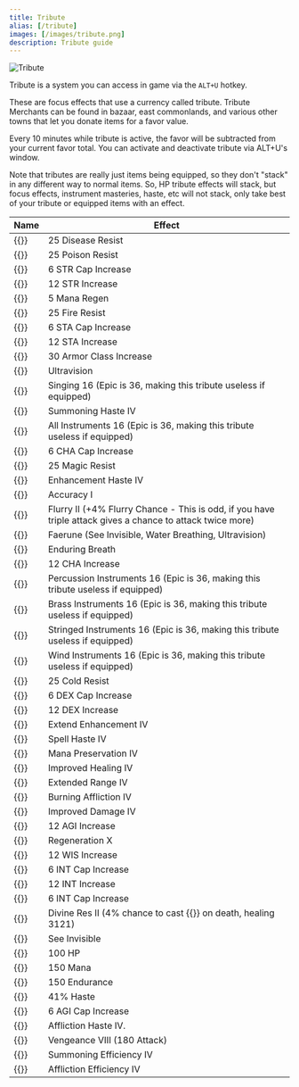 ```yaml
---
title: Tribute
alias: [/tribute]
images: [/images/tribute.png]
description: Tribute guide
---
```



![Tribute](/images/tribute.png)

Tribute is a system you can access in game via the `ALT+U` hotkey.

These are focus effects that use a currency called tribute. Tribute Merchants can be found in bazaar, east commonlands, and various other towns that let you donate items for a favor value.

Every 10 minutes while tribute is active, the favor will be subtracted from your current favor total. You can activate and deactivate tribute via ALT+U's window.

Note that tributes are really just items being equipped, so they don't "stack" in any different way to normal items. So, HP tribute effects will stack, but focus effects, instrument masteries, haste, etc will not stack, only take best of your tribute or equipped items with an effect.

Name|Effect
---|---
{{<item id="56469" name="Antibody">}}|25 Disease Resist
{{<item id="56474" name="Antidote">}}|25 Poison Resist
{{<item id="56516" name="Arm of Power">}}|6 STR Cap Increase
{{<item id="56477" name="Arm of Strength">}}|12 STR Increase
{{<item id="56304" name="Aura of Clarity">}}|5 Mana Regen
{{<item id="56304" name="Blazing Shield">}}|25 Fire Resist
{{<item id="56304" name="Body of Divinity">}}|6 STA Cap Increase
{{<item id="56304" name="Body of the Brute">}}|12 STA Increase
{{<item id="56318" name="Bulwark of Honor">}}|30 Armor Class Increase
{{<item id="56318" name="Candlelight Vigil">}}|Ultravision
{{<item id="56318" name="Chorus">}}|Singing 16 (Epic is 36, making this tribute useless if equipped)
{{<item id="56318" name="Commanding Presence">}}|Summoning Haste IV
{{<item id="56318" name="Concerto">}}|All Instruments 16 (Epic is 36, making this tribute useless if equipped)
{{<item id="56318" name="Countenance of Ardor">}}|6 CHA Cap Increase
{{<item id="56318" name="Ethereal Protection">}}|25 Magic Resist
{{<item id="56318" name="Expeditious Aid">}}|Enhancement Haste IV
{{<item id="56489" name="Eyes of the Hunter">}}|Accuracy I
{{<item id="56487" name="Fury of Combat">}}|Flurry II (+4% Flurry Chance - This is odd, if you have triple attack gives a chance to attack twice more)
{{<item id="56487" name="Gift of the Enchanter">}}|Faerune (See Invisible, Water Breathing, Ultravision)
{{<item id="56487" name="Gills of the Bass">}}|Enduring Breath
{{<item id="56487" name="Glowing Beauty">}}|12 CHA Increase
{{<item id="56318" name="Harmony of Drums">}}|Percussion Instruments 16 (Epic is 36, making this tribute useless if equipped)
{{<item id="56318" name="Harmony of Horns">}}|Brass Instruments 16 (Epic is 36, making this tribute useless if equipped)
{{<item id="56318" name="Harmony of String">}}|Stringed Instruments 16 (Epic is 36, making this tribute useless if equipped)
{{<item id="56318" name="Harmony of Wind">}}|Wind Instruments 16 (Epic is 36, making this tribute useless if equipped)
{{<item id="56318" name="Insulation">}}|25 Cold Resist
{{<item id="56318" name="Juggler's Grace">}}|6 DEX Cap Increase
{{<item id="56318" name="Juggler's Hands">}}|12 DEX Increase
{{<item id="56318" name="Persistent Boon">}}|Extend Enhancement IV
{{<item id="56318" name="Power of Alacrity">}}|Spell Haste IV
{{<item id="56318" name="Power of Conservation">}}|Mana Preservation IV
{{<item id="56318" name="Power of Recovery">}}|Improved Healing IV
{{<item id="56318" name="Power of Sight">}}|Extended Range IV
{{<item id="56318" name="Power of Suffering">}}|Burning Affliction IV
{{<item id="56318" name="Power of Will">}}|Improved Damage IV
{{<item id="56318" name="Rabbit's Song">}}|12 AGI Increase
{{<item id="56318" name="Replenshing Body">}}|Regeneration X
{{<item id="56318" name="Sage's Advice">}}|12 WIS Increase
{{<item id="56318" name="Sage's Comprehension">}}|6 INT Cap Increase
{{<item id="56318" name="Sage's Knowledge">}}|12 INT Increase
{{<item id="56318" name="Sage's Requital">}}|6 INT Cap Increase
{{<item id="56549" name="Second Chance">}}|Divine Res II (4% chance to cast {{<spell id="4544" name="Touch of the Divine I">}} on death, healing 3121)
{{<item id="56318" name="Sight of the Falcon">}}|See Invisible
{{<item id="56318" name="Strength of Body">}}|100 HP
{{<item id="56318" name="Strength of Mind">}}|150 Mana
{{<item id="56318" name="Strength of Will">}}|150 Endurance
{{<item id="56318" name="Swift Arms">}}|41% Haste
{{<item id="56318" name="Symphony of the Rabbit">}}|6 AGI Cap Increase
{{<item id="56318" name="Twinge of Pain">}}|Affliction Haste IV.
{{<item id="56318" name="Vengeful Aura">}}|Vengeance VIII (180 Attack)
{{<item id="56318" name="Visions of Command">}}|Summoning Efficiency IV
{{<item id="56318" name="Visions of Suffering">}}|Affliction Efficiency IV




























